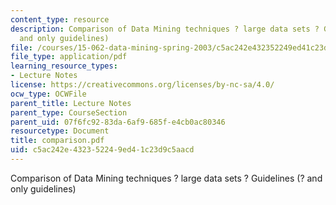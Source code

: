 ```yaml
---
content_type: resource
description: Comparison of Data Mining techniques ? large data sets ? Guidelines (?
  and only guidelines)
file: /courses/15-062-data-mining-spring-2003/c5ac242e432352249ed41c23d9c5aacd_comparison.pdf
file_type: application/pdf
learning_resource_types:
- Lecture Notes
license: https://creativecommons.org/licenses/by-nc-sa/4.0/
ocw_type: OCWFile
parent_title: Lecture Notes
parent_type: CourseSection
parent_uid: 07f6fc92-83da-6af9-685f-e4cb0ac80346
resourcetype: Document
title: comparison.pdf
uid: c5ac242e-4323-5224-9ed4-1c23d9c5aacd
---
```

Comparison of Data Mining techniques ? large data sets ? Guidelines (? and only guidelines)